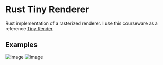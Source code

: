 # Rust Tiny Renderer

Rust implementation of a rasterized renderer.
I use this courseware as a reference [Tiny Render](https://github.com/ssloy/tinyrenderer)

## Examples
![image](https://github.com/user-attachments/assets/9812e389-47f0-4c4f-be3c-61ddae4ca16b)
![image](https://github.com/user-attachments/assets/e699574e-5987-417d-9fdc-3b6c39883a3a)
